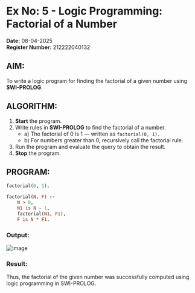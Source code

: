 
# Ex No: 5 - Logic Programming: Factorial of a Number

**Date:** 08-04-2025  
**Register Number:** 212222040132

## AIM:
To write a logic program for finding the factorial of a given number using **SWI-PROLOG**.

## ALGORITHM:
1. **Start** the program.  
2. Write rules in **SWI-PROLOG** to find the factorial of a number.  
   - a) The factorial of 0 is 1 — written as `factorial(0, 1).`  
   - b) For numbers greater than 0, recursively call the factorial rule.  
3. Run the program and evaluate the query to obtain the result.  
4. **Stop** the program.

## PROGRAM:
```prolog
factorial(0, 1).

factorial(N, F) :-
    N > 0,
    N1 is N - 1,
    factorial(N1, F1),
    F is N * F1.
```

### Output:
![image](https://github.com/user-attachments/assets/b5b8d19c-6abf-4772-b461-75b0950ddf74)

### Result:
Thus, the factorial of the given number was successfully computed using logic programming in SWI-PROLOG.

